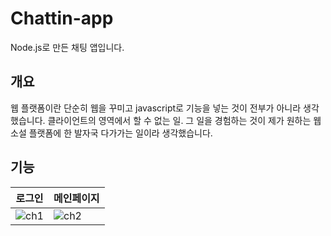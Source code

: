 # Chattin-app

Node.js로 만든 채팅 앱입니다.

## 개요

웹 플랫폼이란 단순히 웹을 꾸미고 javascript로 기능을 넣는 것이 전부가 아니라 생각했습니다.
클라이언트의 영역에서 할 수 없는 일. 그 일을 경험하는 것이 제가 원하는 웹 소설 플랫폼에 한 발자국 다가가는 일이라 생각했습니다.

## 기능

|로그인|메인페이지|
|---|---|
|![ch1](https://user-images.githubusercontent.com/89452058/160983077-a58a6a1e-17fd-41fb-9a37-3a31eb3d0958.png)|![ch2](https://user-images.githubusercontent.com/89452058/160983124-624c25f4-fa14-4c9f-bd44-b950d7d1f5f5.png)|

